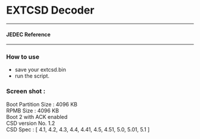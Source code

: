 # EXTCSD Decoder



------------


#### JEDEC Reference


------------



### [](#header-3)How to use


*   save your extcsd.bin
*   run the script.


### [](#header-3) Screen shot :



Boot Partition Size : 4096 KB <br>
RPMB Size : 4096 KB <br>
Boot 2 with ACK enabled <br>
CSD version No. 1.2 <br>
CSD Spec  : [ 4.1, 4.2, 4.3, 4.4, 4.41, 4.5, 4.51, 5.0, 5.01, 5.1 ] <br>


